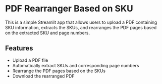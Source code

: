 # PDF Rearranger Based on SKU

This is a simple Streamlit app that allows users to upload a PDF containing SKU information, extracts the SKUs, and rearranges the PDF pages based on the extracted SKU and page numbers.

## Features
- Upload a PDF file
- Automatically extract SKUs and corresponding page numbers
- Rearrange the PDF pages based on the SKUs
- Download the rearranged PDF
